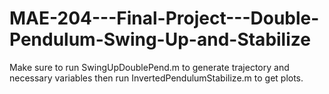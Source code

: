 # MAE-204---Final-Project---Double-Pendulum-Swing-Up-and-Stabilize
Make sure to run SwingUpDoublePend.m to generate trajectory and necessary variables then run 
InvertedPendulumStabilize.m to get plots.
